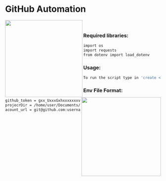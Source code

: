 # GitHub Automation

<img align="left" src="https://www.freeiconspng.com/uploads/github-circle-mascot-git-icon-6.png" width="250" height="250">
<img align="right" src="https://www.iconspng.com/uploads/python-logo.png" width="257" height="256">
<br>

### Required libraries:
```bash
import os
import requests
from dotenv import load_dotenv
```

### Usage:
```bash
To run the script type in 'create <name of your folder>'
```

### Env File Format:
```bash
github_token = gxx_UxxxGxhxxxxxxxvxxx8954xx1xL0xxYxxxx
projecrDir = /home/user/Documents/Project
acount_url = git@github.com:username/
```


